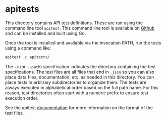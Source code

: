 # apitests

This directory contains API test definitions. These are run using the command
line tool `apitest`. This command line tool is available on [Github](https://github.com/tucats/apitest)
and can be installed and built using Go.

Once the tool is installed and available via the invocation PATH, run the tests using
a command like:

```sh
apitest -p apitests/
```

The `-p` (or `--path`) specification indicates the directory containing the test specifications.
The test files are all files that end in `.json` so you can also place data files, documentation,
etc. as needed in this directory. You can place tests in arbitrary subdirectories to organize them.
The tests are always executed in alphabetical order based on the full path name. For this reason,
test directories often start with a numeric prefix to ensure test execution order.

See the apitest [documentation](https://github.com/tucats/apitest/blob/main/README.md) for more information
on the format of the test files.
